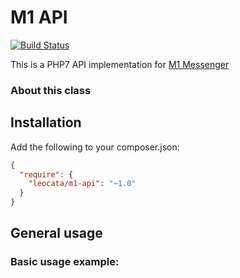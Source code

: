 # M1 API
[![Build Status](https://travis-ci.org/RushCode/m1-api.svg?branch=master)](https://travis-ci.org/RushCode/m1-api)

This is a PHP7 API implementation for [M1 Messenger](https://play.google.com/store/apps/details?id=smile.m1project)

### About this class

## Installation

Add the following to your composer.json:

```json
{
  "require": {
    "leocata/m1-api": "~1.0"
  }
}
```

## General usage
### Basic usage example:

```php

```